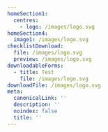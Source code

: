 ```yaml
---
homeSection1:
  centres:
    - logo: /images/logo.svg
homeSection4:
  image1: /images/logo.svg
checklistDownload:
  file: /images/logo.svg
  preview: /images/logo.svg
downloadableForms:
  - title: Test
    file: /images/logo.svg
downloadFile: /images/logo.svg
meta:
  canonicalLink: ''
  description: ''
  noindex: false
  title: ''
---
```


